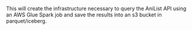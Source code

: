 This will create the infrastructure necessary to query the AniList API using an AWS Glue Spark job and save the results into an s3 bucket in parquet/iceberg.
